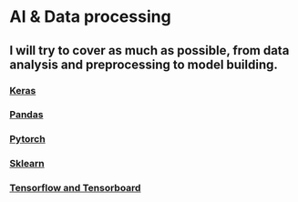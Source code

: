 # AI & Data processing 

## I will try to cover as much as possible, from data analysis and preprocessing to model building.

### [Keras](https://github.com/DeusExAliquo/Knowledge/PythonKnowledge/blob/main/AIDataProcessing/Keras/README.md)

### [Pandas](https://github.com/DeusExAliquo/Knowledge/PythonKnowledge/blob/main/AIDataProcessing/Pandas/README.md)

### [Pytorch](https://github.com/DeusExAliquo/Knowledge/PythonKnowledge/blob/main/AIDataProcessing/Pytorch/README.md)

### [Sklearn](https://github.com/DeusExAliquo/Knowledge/PythonKnowledge/blob/main/AIDataProcessing/Sklearn/README.md)

### [Tensorflow and Tensorboard](https://github.com/DeusExAliquo/Knowledge/PythonKnowledge/blob/main/AIDataProcessing/TensorflowTensorboard/README.md)